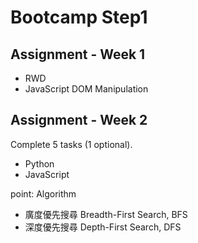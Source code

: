 # Bootcamp Step1
## Assignment - Week 1
- RWD 
- JavaScript DOM Manipulation
## Assignment - Week 2
Complete 5 tasks (1 optional).
- Python
- JavaScript

point: Algorithm
- 廣度優先搜尋 Breadth-First Search, BFS
- 深度優先搜尋 Depth-First Search, DFS






